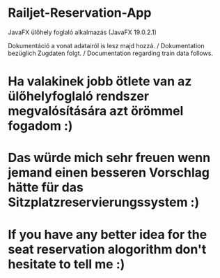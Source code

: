 # Railjet-Reservation-App
JavaFX ülőhely foglaló alkalmazás (JavaFX 19.0.2.1)

Dokumentáció a vonat adatairól is lesz majd hozzá. / Dokumentation bezüglich Zugdaten folgt. / Documentation regarding train data follows.


# Ha valakinek jobb ötlete van az ülőhelyfoglaló rendszer megvalósítására azt örömmel fogadom :)
# Das würde mich sehr freuen wenn jemand einen besseren Vorschlag hätte für das Sitzplatzreservierungssystem :)
# If you have any better idea for the seat reservation alogorithm don't hesitate to tell me :)
